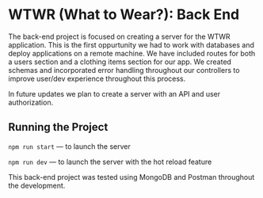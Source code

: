 # WTWR (What to Wear?): Back End

The back-end project is focused on creating a server for the WTWR application. This is the first oppurtunity we had to work with databases and deploy applications on a remote machine. We have included routes for both a users section and a clothing items section for our app. We created schemas and incorporated error handling throughout our controllers to improve user/dev experience throughout this process.

In future updates we plan to create a server with an API and user authorization.

## Running the Project

`npm run start` — to launch the server

`npm run dev` — to launch the server with the hot reload feature

This back-end project was tested using MongoDB and Postman throughout the development.


